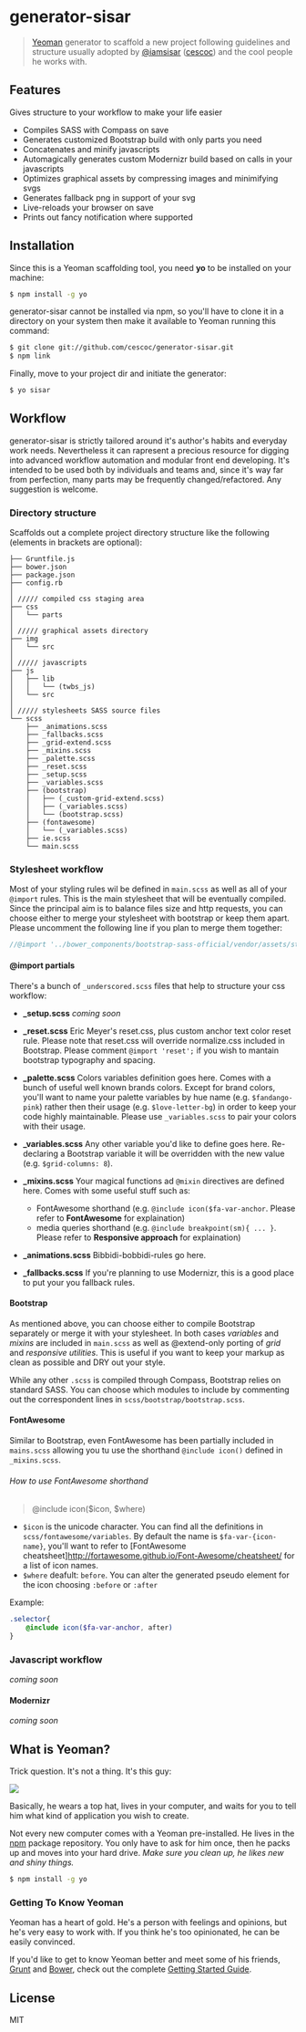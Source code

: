 # generator-sisar

> [Yeoman](http://yeoman.io) generator to scaffold a new project following guidelines and structure usually adopted by [@iamsisar](https://twitter.com/iamsisar) ([cescoc](https://github.com/cescoc)) and the cool people he works with.

## Features
Gives structure to your workflow to make your life easier
* Compiles SASS with Compass on save
* Generates customized Bootstrap build with only parts you need
* Concatenates and minify javascripts
* Automagically generates custom Modernizr build based on calls in your javascripts
* Optimizes graphical assets by compressing images and minimifying svgs
* Generates fallback png in support of your svg
* Live-reloads your browser on save
* Prints out fancy notification where supported

## Installation

Since this is a Yeoman scaffolding tool, you need **yo** to be installed on your machine:
```bash
$ npm install -g yo
```

generator-sisar cannot be installed via npm, so you'll have to clone it in a directory on your system then make it available to Yeoman running this command:

```bash
$ git clone git://github.com/cescoc/generator-sisar.git
$ npm link
```

Finally, move to your project dir and initiate the generator:

```bash
$ yo sisar
```

## Workflow
generator-sisar is strictly tailored around it's author's habits and everyday work needs. Nevertheless it can rapresent a precious resource for digging into advanced workflow automation and modular front end developing. It's intended to be used both by individuals and teams and, since it's way far from perfection, many parts may be frequently changed/refactored. Any suggestion is welcome.


### Directory structure
Scaffolds out a complete project directory structure like the following (elements in brackets are optional):

```
├── Gruntfile.js
├── bower.json
├── package.json
├── config.rb
│
│ ///// compiled css staging area
├── css
│   └── parts
│
│ ///// graphical assets directory
├── img
│   └── src
│
│ ///// javascripts
├── js
│   ├── lib
│   │   └── (twbs_js)
│   └── src
│
│ ///// stylesheets SASS source files
└── scss
    ├── _animations.scss
    ├── _fallbacks.scss
    ├── _grid-extend.scss
    ├── _mixins.scss
    ├── _palette.scss
    ├── _reset.scss
    ├── _setup.scss
    ├── _variables.scss
    ├── (bootstrap)
    │   ├── (_custom-grid-extend.scss)
    │   ├── (_variables.scss)
    │   └── (bootstrap.scss)
    ├── (fontawesome)
    │   └── (_variables.scss)
    ├── ie.scss
    └── main.scss
```
### Stylesheet workflow
Most of your styling rules wil be defined in `main.scss` as well as all of your `@import` rules. This is the main stylesheet that will be eventually compiled. Since the principal aim is to balance files size and http requests, you can choose either to merge your stylesheet with bootstrap or keep them apart. Please uncomment the following line if you plan to merge them together:

```scss
//@import '../bower_components/bootstrap-sass-official/vendor/assets/stylesheets/bootstrap/bootstrap';
```

#### @import partials
There's a bunch of `_underscored.scss` files that help to structure your css workflow:

- **_setup.scss** *coming soon*

- **_reset.scss** Eric Meyer's reset.css, plus custom anchor text color reset rule. Please note that reset.css will override normalize.css included in Bootstrap. Please comment `@import 'reset';` if you wish to mantain bootstrap typography and spacing.

- **_palette.scss** Colors variables definition goes here. Comes with a bunch of useful well known brands colors. Except for brand colors, you'll want to name your palette variables by hue name (e.g. `$fandango-pink`) rather then their usage (e.g. `$love-letter-bg`) in order to keep your code highly maintainable. Please use `_variables.scss` to pair your colors with their usage.

- **_variables.scss** Any other variable you'd like to define goes here. Re-declaring a Bootstrap variable it will be overridden with the new value (e.g. `$grid-columns: 8`).

- **_mixins.scss** Your magical functions ad `@mixin` directives are defined here. Comes with some useful stuff such as:
  - FontAwesome shorthand (e.g. `@include icon($fa-var-anchor`. Please refer to **FontAwesome** for explaination)
  - media queries shorthand (e.g. `@include breakpoint(sm){ ... }`. Please refer to **Responsive approach** for explaination)

- **_animations.scss** Bibbidi-bobbidi-rules go here.

- **_fallbacks.scss** If you're planning to use Modernizr, this is a good place to put your you fallback rules.

#### Bootstrap
As mentioned above, you can choose either to compile Bootstrap separately or merge it with your stylesheet. In both cases *variables* and *mixins* are included in `main.scss` as well as @extend-only porting of *grid* and *responsive utilities*. This is useful if you want to keep your markup as clean as possible and DRY out your style.

While any other `.scss` is compiled through Compass, Bootstrap relies on standard SASS. You can choose which modules to include by commenting out the correspondent lines in `scss/bootstrap/bootstrap.scss`.

#### FontAwesome
Similar to Bootstrap, even FontAwesome has been partially included in `mains.scss` allowing you tu use the shorthand `@include icon()` defined in `_mixins.scss`.

###### How to use FontAwesome shorthand

> @include icon($icon, $where)

- `$icon` is the unicode character. You can find all the definitions in `scss/fontawesome/variables`. By default the name is `$fa-var-{icon-name}`, you'll want to refer to [FontAwesome cheatsheet]http://fortawesome.github.io/Font-Awesome/cheatsheet/ for a list of icon names.
- `$where` deafult: `before`. You can alter the generated pseudo element for the icon choosing `:before` or `:after`

Example:

```scss
.selector{
    @include icon($fa-var-anchor, after)
}
```

### Javascript workflow
*coming soon*
#### Modernizr
*coming soon*

## What is Yeoman?

Trick question. It's not a thing. It's this guy:

![](http://i.imgur.com/tjeYZu3.png)

Basically, he wears a top hat, lives in your computer, and waits for you to tell him what kind of application you wish to create.

Not every new computer comes with a Yeoman pre-installed. He lives in the [npm](https://npmjs.org) package repository. You only have to ask for him once, then he packs up and moves into your hard drive. *Make sure you clean up, he likes new and shiny things.*

```bash
$ npm install -g yo
```


### Getting To Know Yeoman

Yeoman has a heart of gold. He's a person with feelings and opinions, but he's very easy to work with. If you think he's too opinionated, he can be easily convinced.

If you'd like to get to know Yeoman better and meet some of his friends, [Grunt](http://gruntjs.com) and [Bower](http://bower.io), check out the complete [Getting Started Guide](https://github.com/yeoman/yeoman/wiki/Getting-Started).


## License

MIT
